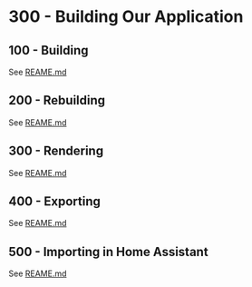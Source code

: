 # 300 - Building Our Application

## 100 - Building

See [REAME.md](./100/README.md)

## 200 - Rebuilding

See [REAME.md](./200/README.md)

## 300 - Rendering

See [REAME.md](./300/README.md)

## 400 - Exporting

See [REAME.md](./400/README.md)

## 500 - Importing in Home Assistant

See [REAME.md](./500/README.md)

